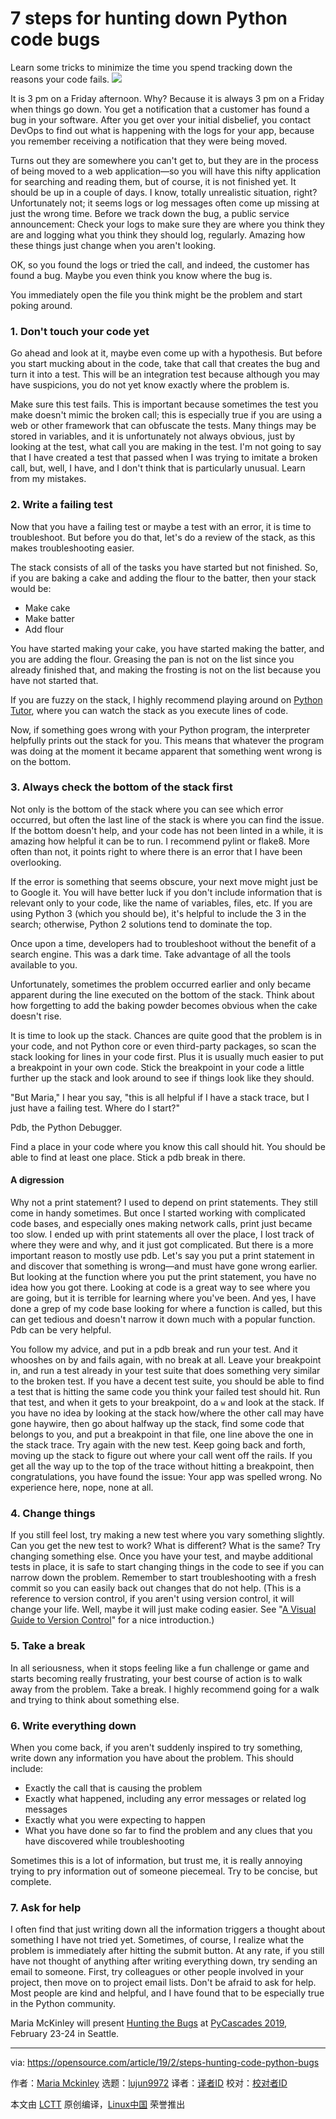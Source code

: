 [#]: collector: (lujun9972)
[#]: translator: (LazyWolfLin)
[#]: reviewer: ( )
[#]: publisher: ( )
[#]: url: ( )
[#]: subject: (7 steps for hunting down Python code bugs)
[#]: via: (https://opensource.com/article/19/2/steps-hunting-code-python-bugs)
[#]: author: (Maria Mckinley https://opensource.com/users/parody)

7 steps for hunting down Python code bugs
======
Learn some tricks to minimize the time you spend tracking down the reasons your code fails.
![](https://opensource.com/sites/default/files/styles/image-full-size/public/lead-images/bug-insect-butterfly-diversity-inclusion-2.png?itok=TcC9eews)

It is 3 pm on a Friday afternoon. Why? Because it is always 3 pm on a Friday when things go down. You get a notification that a customer has found a bug in your software. After you get over your initial disbelief, you contact DevOps to find out what is happening with the logs for your app, because you remember receiving a notification that they were being moved.

Turns out they are somewhere you can't get to, but they are in the process of being moved to a web application—so you will have this nifty application for searching and reading them, but of course, it is not finished yet. It should be up in a couple of days. I know, totally unrealistic situation, right? Unfortunately not; it seems logs or log messages often come up missing at just the wrong time. Before we track down the bug, a public service announcement: Check your logs to make sure they are where you think they are and logging what you think they should log, regularly. Amazing how these things just change when you aren't looking.

OK, so you found the logs or tried the call, and indeed, the customer has found a bug. Maybe you even think you know where the bug is.

You immediately open the file you think might be the problem and start poking around.

### 1. Don't touch your code yet

Go ahead and look at it, maybe even come up with a hypothesis. But before you start mucking about in the code, take that call that creates the bug and turn it into a test. This will be an integration test because although you may have suspicions, you do not yet know exactly where the problem is.

Make sure this test fails. This is important because sometimes the test you make doesn't mimic the broken call; this is especially true if you are using a web or other framework that can obfuscate the tests. Many things may be stored in variables, and it is unfortunately not always obvious, just by looking at the test, what call you are making in the test. I'm not going to say that I have created a test that passed when I was trying to imitate a broken call, but, well, I have, and I don't think that is particularly unusual. Learn from my mistakes.

### 2. Write a failing test

Now that you have a failing test or maybe a test with an error, it is time to troubleshoot. But before you do that, let's do a review of the stack, as this makes troubleshooting easier.

The stack consists of all of the tasks you have started but not finished. So, if you are baking a cake and adding the flour to the batter, then your stack would be:

  * Make cake
  * Make batter
  * Add flour



You have started making your cake, you have started making the batter, and you are adding the flour. Greasing the pan is not on the list since you already finished that, and making the frosting is not on the list because you have not started that.

If you are fuzzy on the stack, I highly recommend playing around on [Python Tutor][1], where you can watch the stack as you execute lines of code.

Now, if something goes wrong with your Python program, the interpreter helpfully prints out the stack for you. This means that whatever the program was doing at the moment it became apparent that something went wrong is on the bottom.

### 3. Always check the bottom of the stack first

Not only is the bottom of the stack where you can see which error occurred, but often the last line of the stack is where you can find the issue. If the bottom doesn't help, and your code has not been linted in a while, it is amazing how helpful it can be to run. I recommend pylint or flake8. More often than not, it points right to where there is an error that I have been overlooking.

If the error is something that seems obscure, your next move might just be to Google it. You will have better luck if you don't include information that is relevant only to your code, like the name of variables, files, etc. If you are using Python 3 (which you should be), it's helpful to include the 3 in the search; otherwise, Python 2 solutions tend to dominate the top.

Once upon a time, developers had to troubleshoot without the benefit of a search engine. This was a dark time. Take advantage of all the tools available to you.

Unfortunately, sometimes the problem occurred earlier and only became apparent during the line executed on the bottom of the stack. Think about how forgetting to add the baking powder becomes obvious when the cake doesn't rise.

It is time to look up the stack. Chances are quite good that the problem is in your code, and not Python core or even third-party packages, so scan the stack looking for lines in your code first. Plus it is usually much easier to put a breakpoint in your own code. Stick the breakpoint in your code a little further up the stack and look around to see if things look like they should.

"But Maria," I hear you say, "this is all helpful if I have a stack trace, but I just have a failing test. Where do I start?"

Pdb, the Python Debugger.

Find a place in your code where you know this call should hit. You should be able to find at least one place. Stick a pdb break in there.

#### A digression

Why not a print statement? I used to depend on print statements. They still come in handy sometimes. But once I started working with complicated code bases, and especially ones making network calls, print just became too slow. I ended up with print statements all over the place, I lost track of where they were and why, and it just got complicated. But there is a more important reason to mostly use pdb. Let's say you put a print statement in and discover that something is wrong—and must have gone wrong earlier. But looking at the function where you put the print statement, you have no idea how you got there. Looking at code is a great way to see where you are going, but it is terrible for learning where you've been. And yes, I have done a grep of my code base looking for where a function is called, but this can get tedious and doesn't narrow it down much with a popular function. Pdb can be very helpful.

You follow my advice, and put in a pdb break and run your test. And it whooshes on by and fails again, with no break at all. Leave your breakpoint in, and run a test already in your test suite that does something very similar to the broken test. If you have a decent test suite, you should be able to find a test that is hitting the same code you think your failed test should hit. Run that test, and when it gets to your breakpoint, do a `w` and look at the stack. If you have no idea by looking at the stack how/where the other call may have gone haywire, then go about halfway up the stack, find some code that belongs to you, and put a breakpoint in that file, one line above the one in the stack trace. Try again with the new test. Keep going back and forth, moving up the stack to figure out where your call went off the rails. If you get all the way up to the top of the trace without hitting a breakpoint, then congratulations, you have found the issue: Your app was spelled wrong. No experience here, nope, none at all.

### 4. Change things

If you still feel lost, try making a new test where you vary something slightly. Can you get the new test to work? What is different? What is the same? Try changing something else. Once you have your test, and maybe additional tests in place, it is safe to start changing things in the code to see if you can narrow down the problem. Remember to start troubleshooting with a fresh commit so you can easily back out changes that do not help. (This is a reference to version control, if you aren't using version control, it will change your life. Well, maybe it will just make coding easier. See "[A Visual Guide to Version Control][2]" for a nice introduction.)

### 5. Take a break

In all seriousness, when it stops feeling like a fun challenge or game and starts becoming really frustrating, your best course of action is to walk away from the problem. Take a break. I highly recommend going for a walk and trying to think about something else.

### 6. Write everything down

When you come back, if you aren't suddenly inspired to try something, write down any information you have about the problem. This should include:

  * Exactly the call that is causing the problem
  * Exactly what happened, including any error messages or related log messages
  * Exactly what you were expecting to happen
  * What you have done so far to find the problem and any clues that you have discovered while troubleshooting



Sometimes this is a lot of information, but trust me, it is really annoying trying to pry information out of someone piecemeal. Try to be concise, but complete.

### 7. Ask for help

I often find that just writing down all the information triggers a thought about something I have not tried yet. Sometimes, of course, I realize what the problem is immediately after hitting the submit button. At any rate, if you still have not thought of anything after writing everything down, try sending an email to someone. First, try colleagues or other people involved in your project, then move on to project email lists. Don't be afraid to ask for help. Most people are kind and helpful, and I have found that to be especially true in the Python community.

Maria McKinley will present [Hunting the Bugs][3] at [PyCascades 2019][4], February 23-24 in Seattle.

--------------------------------------------------------------------------------

via: https://opensource.com/article/19/2/steps-hunting-code-python-bugs

作者：[Maria Mckinley][a]
选题：[lujun9972][b]
译者：[译者ID](https://github.com/译者ID)
校对：[校对者ID](https://github.com/校对者ID)

本文由 [LCTT](https://github.com/LCTT/TranslateProject) 原创编译，[Linux中国](https://linux.cn/) 荣誉推出

[a]: https://opensource.com/users/parody
[b]: https://github.com/lujun9972
[1]: http://www.pythontutor.com/
[2]: https://betterexplained.com/articles/a-visual-guide-to-version-control/
[3]: https://2019.pycascades.com/talks/hunting-the-bugs
[4]: https://2019.pycascades.com/
